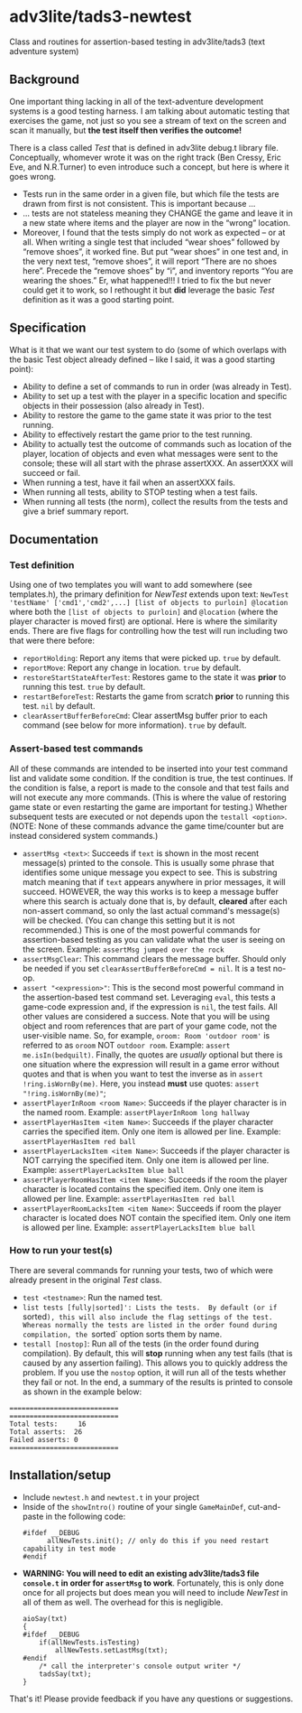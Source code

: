 # adv3lite/tads3-newtest
Class and routines for assertion-based testing in adv3lite/tads3 (text adventure system)

## Background
One important thing lacking in all of the text-adventure development systems is a good testing harness. I am talking about automatic testing that exercises the game, not just so you see a stream of text on the screen and scan it manually, but **the test itself then verifies the outcome!** 

There is a class called *Test* that is defined in adv3lite debug.t library file.  Conceptually, whomever wrote it was on the right track (Ben Cressy, Eric Eve, and N.R.Turner) to even introduce such a concept, but here is where it goes wrong.
- Tests run in the same order in a given file, but which file the tests are drawn from first is not consistent.  This is important because …
- … tests are not stateless meaning they CHANGE the game and leave it in a new state where items and the player are now in the “wrong” location.
- Moreover, I found that the tests simply do not work as expected – or at all.  When writing a single test that included “wear shoes” followed by “remove shoes”, it worked fine.  But put “wear shoes” in one test and, in the very next test, “remove shoes”, it will report “There are no shoes here”.  Precede the “remove shoes” by “i”, and inventory reports “You are wearing the shoes.”  Er, what happened!!!
I tried to fix the but never could get it to work, so I rethought it but **did** leverage the basic *Test* definition as it was a good starting point.

## Specification
What is it that we want our test system to do (some of which overlaps with the basic Test object already defined – like I said, it was a good starting point):
- Ability to define a set of commands to run in order (was already in Test).
- Ability to set up a test with the player in a specific location and specific objects in their possession (also already in Test).
- Ability to restore the game to the game state it was prior to the test running.
- Ability to effectively restart the game prior to the test running.
- Ability to actually test the outcome of commands such as location of the player, location of objects and even what messages were sent to the console; these will all start with the phrase assertXXX. An assertXXX will succeed or fail.
- When running a test, have it fail when an assertXXX fails.
- When running all tests, ability to STOP testing when a test fails.
- When running all tests (the norm), collect the results from the tests and give a brief summary report.

## Documentation
### Test definition
Using one of two templates you will want to add somewhere (see templates.h), the primary definition for *NewTest* extends upon text:
`NewTest 'testName' ['cmd1','cmd2',...] [list of objects to purloin] @location` where both the `[list of objects to purloin]` and `@location` (where the player character is moved first) are optional.  Here is where the similarity ends.  There are five flags for controlling how the test will run including two that were there before:
- `reportHolding`: Report any items that were picked up.  `true` by default.
- `reportMove`: Report any change in location.  `true` by default.
- `restoreStartStateAfterTest`: Restores game to the state it was **prior** to running this test.  `true` by default.
- `restartBeforeTest`: Restarts the game from scratch **prior** to running this test.  `nil` by default.
- `clearAssertBufferBeforeCmd`: Clear assertMsg buffer prior to each command (see below for more information).  `true` by default.

### Assert-based test commands
All of these commands are intended to be inserted into your test command list and validate some condition.  If the condition is true, the test continues.  If the condition is false, a report is made to the console and that test fails and will not execute any more commands.  (This is where the value of restoring game state or even restarting the game are important for testing.)  Whether subsequent tests are executed or not depends upon the `testall <option>`.  (NOTE: None of these commands advance the game time/counter but are instead considered system commands.)
- `assertMsg <text>`: Succeeds if `text` is shown in the most recent message(s) printed to the console.  This is usually some phrase that identifies some unique message you expect to see.  This is substring match meaning that if `text` appears anywhere in prior messages, it will succeed.  HOWEVER, the way this works is to keep a message buffer where this search is actualy done that is, by default, **cleared** after each non-assert command, so only the last actual command's message(s) will be checked.  (You can change this setting but it is not recommended.)  This is one of the most powerful commands for assertion-based testing as you can validate what the user is seeing on the screen.  Example: `assertMsg jumped over the rock`
- `assertMsgClear`: This command clears the message buffer.  Should only be needed if you set `clearAssertBufferBeforeCmd = nil`.  It is a test no-op.
- `assert "<expression>"`: This is the second most powerful command in the assertion-based test command set.  Leveraging `eval`, this tests a game-code expression and, if the expression is `nil`, the test fails.  All other values are considered a success.  Note that you will be using object and room references that are part of your game code, not the user-visible name.  So, for example, `oroom: Room 'outdoor room'` is referred to as `oroom` NOT `outdoor room`.  Example: `assert me.isIn(bedquilt)`.  Finally, the quotes are *usually* optional but there is one situation where the expression will result in a game error without quotes and that is when you want to test the inverse as in `assert !ring.isWornBy(me)`. Here, you instead **must** use quotes: `assert "!ring.isWornBy(me)"`;
- `assertPlayerInRoom <room Name>`: Succeeds if the player character is in the named room.  Example: `assertPlayerInRoom long hallway`
- `assertPlayerHasItem <item Name>`: Succeeds if the player character carries the specified item.  Only one item is allowed per line.  Example: `assertPlayerHasItem red ball`
- `assertPlayerLacksItem <item Name>`: Succeeds if the player character is NOT carrying the specified item.  Only one item is allowed per line. Example: `assertPlayerLacksItem blue ball`
- `assertPlayerRoomHasItem <item Name>`: Succeeds if the room the player character is located contains the specified item.  Only one item is allowed per line.  Example: `assertPlayerHasItem red ball`
- `assertPlayerRoomLacksItem <item Name>`: Succeeds if room the player character is located does NOT contain the specified item.  Only one item is allowed per line. Example: `assertPlayerLacksItem blue ball`
  
### How to run your test(s)
There are several commands for running your tests, two of which were already present in the original *Test* class.
- `test <testname>`: Run the named test.
- `list tests [fully|sorted]': Lists the tests.  By default (or if `sorted`), this will also include the flag settings of the test.  Whereas normally the tests are listed in the order found during compilation, the `sorted` option sorts them by name.
- `testall [nostop]`: Run all of the tests (in the order found during compilation).  By default, this will **stop** running when any test fails (that is caused by any assertion failing).  This allows you to quickly address the problem.  If you use the `nostop` option, it will run all of the tests whether they fail or not.  In the end, a summary of the results is printed to console as shown in the example below:
```
===========================
===========================
Total tests:     16
Total asserts:  26
Failed asserts: 0
===========================
```

## Installation/setup
- Include `newtest.h` and `newtest.t` in your project
- Inside of the `showIntro()` routine of your single `GameMainDef`, cut-and-paste in the following code:
  ```
  #ifdef __DEBUG
        allNewTests.init(); // only do this if you need restart capability in test mode
  #endif
  ```
- **WARNING: You will need to edit an existing adv3lite/tads3 file `console.t` in order for `assertMsg` to work**.  Fortunately, this is only done once for all projects but does mean you will need to include *NewTest* in all of them as well.  The overhead for this is negligible.
  ```
  aioSay(txt)
  {
  #ifdef __DEBUG
      if(allNewTests.isTesting)
          allNewTests.setLastMsg(txt);
  #endif
      /* call the interpreter's console output writer */
      tadsSay(txt);
  }
  ```

That's it!  Please provide feedback if you have any questions or suggestions.
